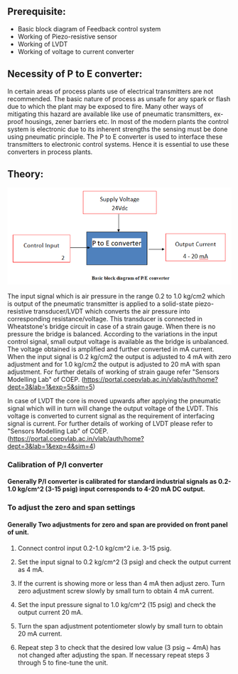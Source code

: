 ## Prerequisite:
* Basic block diagram of Feedback control system
* Working of Piezo-resistive sensor
* Working of LVDT
* Working of voltage to current converter

## Necessity of P to E converter:

In certain areas of process plants use of electrical transmitters are not recommended. The basic nature of process as unsafe for any spark or flash due to which the plant may be exposed to fire. Many other ways of mitigating this hazard are available like use of pneumatic transmitters, ex-proof housings, zener barriers etc. In most of the modern plants the control system is electronic due to its inherent strengths the sensing must be done using pneumatic principle. The P to E 
converter is used to interface these transmitters to electronic control systems. Hence it is essential to use these converters in process plants.        

## Theory:
<center><img src="images/1.PNG" title="" /></center>

The input signal which is air pressure in the range 0.2 to 1.0 kg/cm2    which is output of the pneumatic transmitter is applied to a solid-state piezo-resistive transducer/LVDT which converts the air pressure into corresponding resistance/voltage.  This transducer is connected in Wheatstone's bridge circuit in case of a strain gauge. When there is no pressure the bridge is balanced. According to the variations in the input control signal, small output voltage is available  as the bridge is unbalanced. The voltage obtained is amplified and further converted in mA current. When the input signal is 0.2 kg/cm2  the output is adjusted to 4 mA with zero adjustment and for 1.0 kg/cm2 the output is adjusted to 20 mA with span adjustment. For further details of working of strain gauge refer "Sensors Modelling Lab" of COEP. (https://portal.coepvlab.ac.in/vlab/auth/home?dept=3&lab=1&exp=5&sim=5)    

In case of LVDT the core is moved upwards after applying the pneumatic signal which will in turn will change the output voltage of the LVDT. This voltage is converted to current signal as the requirement of interfacing signal is current. For further details of working of LVDT please refer to "Sensors Modelling Lab" of COEP. (https://portal.coepvlab.ac.in/vlab/auth/home?dept=3&lab=1&exp=4&sim=4)   

### Calibration of P/I converter

#### Generally P/I converter is calibrated for standard industrial signals as 0.2-1.0 kg/cm^2 (3-15 psig) input corresponds to 4-20 mA DC output. 

### To adjust the zero and span settings 

#### Generally Two adjustments for zero and span are provided on front panel of unit.
1. Connect control input 0.2-1.0 kg/cm^2 i.e. 3-15 psig.

2. Set the input signal to 0.2 kg/cm^2 (3 psig) and check the output current as 4 mA.

3. If the current is showing more or less than 4 mA then adjust zero. Turn zero adjustment screw slowly by small turn to obtain 4 mA current. 

4. Set the input pressure signal to 1.0 kg/cm^2 (15 psig) and check the output current 20 mA.

5. Turn the span adjustment potentiometer slowly by small turn to obtain 20 mA current. 

6. Repeat step 3 to check that the desired low value (3 psig ~ 4mA) has not changed after adjusting the span. If necessary repeat steps 3 through 5 to fine-tune the unit.
